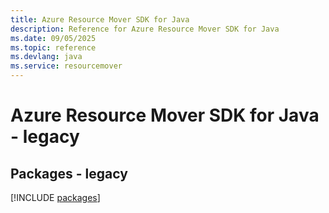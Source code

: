 ```yaml
---
title: Azure Resource Mover SDK for Java
description: Reference for Azure Resource Mover SDK for Java
ms.date: 09/05/2025
ms.topic: reference
ms.devlang: java
ms.service: resourcemover
---
```

# Azure Resource Mover SDK for Java - legacy
## Packages - legacy
[!INCLUDE [packages](resource-mover-index.md)]
